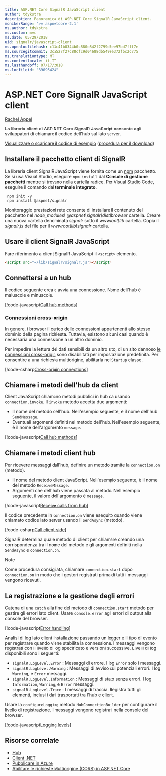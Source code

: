 ```yaml
---
title: ASP.NET Core SignalR JavaScript client
author: tdykstra
description: Panoramica di ASP.NET Core SignalR JavaScript client.
monikerRange: '>= aspnetcore-2.1'
ms.author: tdykstra
ms.custom: mvc
ms.date: 05/29/2018
uid: signalr/javascript-client
ms.openlocfilehash: c13c41b0344b0c880e842f2799d6ee97bd7fff7e
ms.sourcegitcommit: 3ca527f27c88cfc9d04688db5499e372fbc2c775
ms.translationtype: MT
ms.contentlocale: it-IT
ms.lasthandoff: 07/17/2018
ms.locfileid: "39095424"
---
```

# <a name="aspnet-core-signalr-javascript-client"></a>ASP.NET Core SignalR JavaScript client

[Rachel Appel](http://twitter.com/rachelappel)

La libreria client di ASP.NET Core SignalR JavaScript consente agli sviluppatori di chiamare il codice dell'hub sul lato server.

[Visualizzare o scaricare il codice di esempio](https://github.com/aspnet/Docs/tree/live/aspnetcore/signalr/javascript-client/sample) ([procedura per il download](xref:tutorials/index#how-to-download-a-sample))

## <a name="install-the-signalr-client-package"></a>Installare il pacchetto client di SignalR

La libreria client SignalR JavaScript viene fornita come un [npm](https://www.npmjs.com/) pacchetto. Se si usa Visual Studio, eseguire `npm install` dal **Console di gestione pacchetti** mentre si trovano nella cartella radice. Per Visual Studio Code, eseguire il comando dal **terminale integrato**.

  ```console
   npm init -y
   npm install @aspnet/signalr
  ```

Monitoraggio prestazioni rete consente di installare il contenuto del pacchetto nel *node_modules\\ @aspnet\signalr\dist\browser*  cartella. Creare una nuova cartella denominata *signalr* sotto il *wwwroot\\lib* cartella. Copia il *signalr.js* del file per il *wwwroot\lib\signalr* cartella.

## <a name="use-the-signalr-javascript-client"></a>Usare il client SignalR JavaScript

Fare riferimento a client SignalR JavaScript il `<script>` elemento.

```html
<script src="~/lib/signalr/signalr.js"></script>
```

## <a name="connect-to-a-hub"></a>Connettersi a un hub

Il codice seguente crea e avvia una connessione. Nome dell'hub è maiuscole e minuscole.

[!code-javascript[Call hub methods](javascript-client/sample/wwwroot/js/chat.js?range=9-12,28)]

### <a name="cross-origin-connections"></a>Connessioni cross-origin

In genere, i browser il carico delle connessioni appartenenti allo stesso dominio della pagina richiesta. Tuttavia, esistono alcuni casi quando è necessaria una connessione a un altro dominio.

Per impedire la lettura dei dati sensibili da un altro sito, di un sito dannoso [le connessioni cross-origin](xref:security/cors) sono disabilitati per impostazione predefinita. Per consentire a una richiesta multiorigine, abilitarla nel `Startup` classe.

[!code-csharp[Cross-origin connections](javascript-client/sample/Startup.cs?highlight=29-35,56)]

## <a name="call-hub-methods-from-client"></a>Chiamare i metodi dell'hub da client

Client JavaScript chiamano metodi pubblici in hub da usando `connection.invoke`. Il `invoke` metodo accetta due argomenti:

* Il nome del metodo dell'hub. Nell'esempio seguente, è il nome dell'hub `SendMessage`.
* Eventuali argomenti definiti nel metodo dell'hub. Nell'esempio seguente, è il nome dell'argomento `message`.

[!code-javascript[Call hub methods](javascript-client/sample/wwwroot/js/chat.js?range=24)]

## <a name="call-client-methods-from-hub"></a>Chiamare i metodi client hub

Per ricevere messaggi dall'hub, definire un metodo tramite la `connection.on` (metodo).

* Il nome del metodo client JavaScript. Nell'esempio seguente, è il nome del metodo `ReceiveMessage`.
* Argomenti che dell'hub viene passata al metodo. Nell'esempio seguente, il valore dell'argomento è `message`.

[!code-javascript[Receive calls from hub](javascript-client/sample/wwwroot/js/chat.js?range=14-19)]

Il codice precedente in `connection.on` viene eseguito quando viene chiamato codice lato server usando il `SendAsync` (metodo).

[!code-csharp[Call client-side](javascript-client/sample/hubs/chathub.cs?range=8-11)]

SignalR determina quale metodo di client per chiamare creando una corrispondenza tra il nome del metodo e gli argomenti definiti nella `SendAsync` e `connection.on`.

> [!NOTE]
> Come procedura consigliata, chiamare `connection.start` dopo `connection.on` in modo che i gestori registrati prima di tutti i messaggi vengono ricevuti.

## <a name="error-handling-and-logging"></a>La registrazione e la gestione degli errori

Catena di una `catch` alla fine del metodo di `connection.start` metodo per gestire gli errori lato client. Usare `console.error` agli errori di output alla console del browser.

[!code-javascript[Error handling](javascript-client/sample/wwwroot/js/chat.js?range=28)]

Analisi di log lato client installazione passando un logger e il tipo di evento per registrare quando viene stabilita la connessione. I messaggi vengono registrati con il livello di log specificato e versioni successive. Livelli di log disponibili sono i seguenti:

* `signalR.LogLevel.Error` : Messaggi di errore. I log `Error` solo i messaggi.
* `signalR.LogLevel.Warning` : Messaggi di avviso sui potenziali errori. I log `Warning`, e `Error` messaggi.
* `signalR.LogLevel.Information` : Messaggi di stato senza errori. I log `Information`, `Warning`, e `Error` messaggi.
* `signalR.LogLevel.Trace` : I messaggi di traccia. Registra tutti gli elementi, inclusi i dati trasportati tra l'hub e client.

Usare la `configureLogging` metodo `HubConnectionBuilder` per configurare il livello di registrazione. I messaggi vengono registrati nella console del browser.

[!code-javascript[Logging levels](javascript-client/sample/wwwroot/js/chat.js?range=9-12)]

## <a name="related-resources"></a>Risorse correlate

* [Hub](xref:signalr/hubs)
* [Client .NET](xref:signalr/dotnet-client)
* [Pubblicare in Azure](xref:signalr/publish-to-azure-web-app)
* [Abilitare le richieste Multiorigine (CORS) in ASP.NET Core](xref:security/cors)

